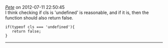 *[Pete]()* on 2012-07-11 22:50:45  
I think checking if cls is 'undefined' is reasonable, and if it is, then the function should also return false.

```
if(typeof cls === 'undefined'){
   return false;
}
```
---------------------------------------
